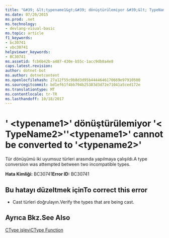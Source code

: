 ```yaml
---
title: "&#39; &lt;typename1&gt;&#39; dönüştürülemiyor &#39;&lt; TypeName2&gt;&#39;"
ms.date: 07/20/2015
ms.prod: .net
ms.technology:
- devlang-visual-basic
ms.topic: article
f1_keywords:
- bc30741
- vbc30741
helpviewer_keywords:
- BC30741
ms.assetid: fcb6b42b-a487-430e-b55c-1acc9db8a4e8
caps.latest.revision: 
author: dotnet-bot
ms.author: dotnetcontent
ms.openlocfilehash: 27a12f55c9b8d3d95b4444646170669e97910500
ms.sourcegitcommit: bd1ef61f4bb794b25383d3d72e71041a5ced172e
ms.translationtype: MT
ms.contentlocale: tr-TR
ms.lasthandoff: 10/18/2017
---
```

# <a name="39lttypename1gt39-cannot-be-converted-to-39lttypename2gt39"></a><span data-ttu-id="775c9-102">&#39; &lt;typename1&gt;&#39; dönüştürülemiyor &#39;&lt; TypeName2&gt;&#39;</span><span class="sxs-lookup"><span data-stu-id="775c9-102">&#39;&lt;typename1&gt;&#39; cannot be converted to &#39;&lt;typename2&gt;&#39;</span></span>
<span data-ttu-id="775c9-103">Tür dönüşümü iki uyumsuz türleri arasında yapılmaya çalışıldı.</span><span class="sxs-lookup"><span data-stu-id="775c9-103">A type conversion was attempted between two incompatible types.</span></span>  
  
 <span data-ttu-id="775c9-104">**Hata Kimliği:** BC30741</span><span class="sxs-lookup"><span data-stu-id="775c9-104">**Error ID:** BC30741</span></span>  
  
## <a name="to-correct-this-error"></a><span data-ttu-id="775c9-105">Bu hatayı düzeltmek için</span><span class="sxs-lookup"><span data-stu-id="775c9-105">To correct this error</span></span>  
  
-   <span data-ttu-id="775c9-106">Cast türleri doğrulayın.</span><span class="sxs-lookup"><span data-stu-id="775c9-106">Verify the types that are being cast.</span></span>  
  
## <a name="see-also"></a><span data-ttu-id="775c9-107">Ayrıca Bkz.</span><span class="sxs-lookup"><span data-stu-id="775c9-107">See Also</span></span>  
 [<span data-ttu-id="775c9-108">CType işlevi</span><span class="sxs-lookup"><span data-stu-id="775c9-108">CType Function</span></span>](../../visual-basic/language-reference/functions/ctype-function.md)
